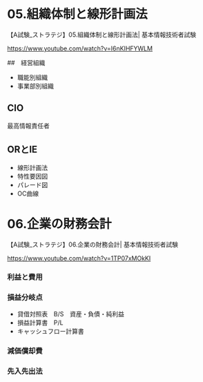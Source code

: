 # 05.組織体制と線形計画法
【A試験_ストラテジ】05.組織体制と線形計画法| 基本情報技術者試験

https://www.youtube.com/watch?v=I6nKIHFYWLM

##　経営組織
+ 職能別組織
+ 事業部別組織



## CIO
最高情報責任者

## ORとIE
+ 線形計画法
+ 特性要因図
+ パレード図
+ OC曲線

# 06.企業の財務会計
【A試験_ストラテジ】06.企業の財務会計| 基本情報技術者試験

https://www.youtube.com/watch?v=1TP07xMOkKI

### 利益と費用

### 損益分岐点
+ 貸借対照表　B/S　資産・負債・純利益
+ 損益計算書　P/L
+ キャッシュフロー計算書

### 減価償却費
### 先入先出法
